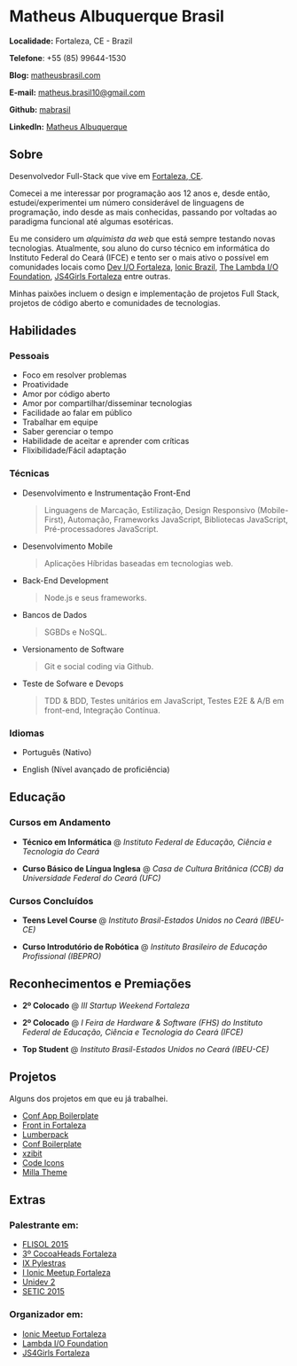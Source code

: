 # Matheus Albuquerque Brasil

**Localidade:** Fortaleza, CE - Brazil

**Telefone**: +55 (85) 99644-1530

**Blog:** [matheusbrasil.com](http://matheusbrasil.com)

**E-mail:** matheus.brasil10@gmail.com

**Github:** [mabrasil](https://github.com/mabrasil)

**LinkedIn:** [Matheus Albuquerque](https://www.linkedin.com/in/matheusalbuquerque)

## Sobre

Desenvolvedor Full-Stack que vive em [Fortaleza, CE](http://pt.wikipedia.org/wiki/Fortaleza).

Comecei a me interessar por programação aos 12 anos e, desde então, estudei/experimentei um número considerável de linguagens de programação, indo desde as mais conhecidas, passando por voltadas ao paradigma funcional até algumas esotéricas.

Eu me considero um *alquimista da web* que está sempre testando novas tecnologias. Atualmente, sou aluno do curso técnico em informática do Instituto Federal do Ceará (IFCE) e tento ser o mais ativo o possível em comunidades locais como [Dev I/O Fortaleza](https://www.facebook.com/groups/fortalezadevelopers/), [Ionic Brazil](http://ionicbrazil.com/), [The Lambda I/O Foundation](https://github.com/lambda-io), [JS4Girls Fortaleza](http://js4girls-fortaleza.github.io/) entre outras.

Minhas paixões incluem o design e implementação de projetos Full Stack, projetos de código aberto e comunidades de tecnologias.

## Habilidades

### Pessoais

- Foco em resolver problemas
- Proatividade
- Amor por código aberto
- Amor por compartilhar/disseminar tecnologias
- Facilidade ao falar em público
- Trabalhar em equipe
- Saber gerenciar o tempo
- Habilidade de aceitar e aprender com críticas
- Flixibilidade/Fácil adaptação

### Técnicas

- Desenvolvimento e Instrumentação Front-End

  > Linguagens de Marcação, Estilização, Design Responsivo (Mobile-First), Automação, Frameworks JavaScript, Bibliotecas JavaScript,  Pré-processadores JavaScript.

- Desenvolvimento Mobile

  > Aplicações Híbridas baseadas em tecnologias web.

- Back-End Development

  > Node.js e seus frameworks.

- Bancos de Dados

  > SGBDs e NoSQL.

- Versionamento de Software

  > Git e social coding via Github.

- Teste de Sofware e Devops

  > TDD & BDD, Testes unitários em JavaScript, Testes E2E & A/B em front-end, Integração Contínua.

### Idiomas

- Português (Nativo)

- English (Nível avançado de proficiência)

## Educação

### Cursos em Andamento

- **Técnico em Informática** @ *Instituto Federal de Educação, Ciência e Tecnologia do Ceará*

- **Curso Básico de Língua Inglesa** @ *Casa de Cultura Britânica (CCB) da Universidade Federal do Ceará (UFC)*

### Cursos Concluídos

- **Teens Level Course** @ *Instituto Brasil-Estados Unidos no Ceará (IBEU-CE)*

- **Curso Introdutório de Robótica** @ *Instituto Brasileiro de Educação Profissional (IBEPRO)*

## Reconhecimentos e Premiações

- **2º Colocado** @ *III Startup Weekend Fortaleza*

- **2º Colocado** @ *I Feira de Hardware & Software (FHS) do Instituto Federal de Educação, Ciência e Tecnologia do Ceará (IFCE)*

- **Top Student** @ *Instituto Brasil-Estados Unidos no Ceará (IBEU-CE)*

## Projetos

Alguns dos projetos em que eu já trabalhei.

- [Conf App Boilerplate](https://github.com/devevents/conf-app-boilerplate)
- [Front in Fortaleza](https://play.google.com/store/apps/details?id=com.devevents.frontinfortaleza)
- [Lumberpack](https://github.com/mabrasil/lumberpack)
- [Conf Boilerplate](https://github.com/mabrasil/conf-boilerplate)
- [xzibit](https://github.com/mabrasil/xzibit)
- [Code Icons](https://github.com/mabrasil/codeicons)
- [Milla Theme](https://github.com/mabrasil/milla-theme)

## Extras

### Palestrante em:

- [FLISOL 2015](http://flisolce.org/)
- [3º CocoaHeads Fortaleza](http://www.cocoaheads.com.br/agendas/detalhes/79/)
- [IX Pylestras](http://pylestras.org/evento/ix-pylestras/)
- [I Ionic Meetup Fortaleza](http://www.meetup.com/pt/Ionic-Ceara/events/224620543/)
- [Unidev 2](http://unidevce.github.io/)
- [SETIC 2015](http://www.seti.ufc.br/)

### Organizador em:

- [Ionic Meetup Fortaleza](http://ionicbrazil.com/)
- [Lambda I/O Foundation](https://github.com/lambda-io)
- [JS4Girls Fortaleza](http://js4girls-fortaleza.github.io/)
